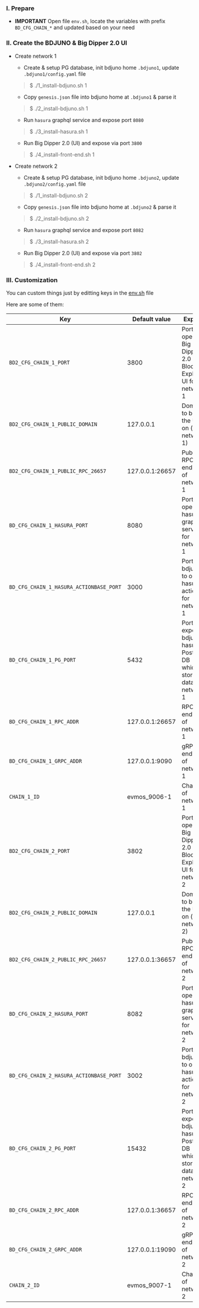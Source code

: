 ### I. Prepare
- **IMPORTANT** Open file `env.sh`, locate the variables with prefix `BD_CFG_CHAIN_*` and updated based on your need

### II. Create the BDJUNO & Big Dipper 2.0 UI
- Create network 1
    - Create & setup PG database, init bdjuno home `.bdjuno1`, update `.bdjuno1/config.yaml` file
    > $ ./1_install-bdjuno.sh 1

    - Copy `genesis.json` file into bdjuno home at `.bdjuno1` & parse it
    > $ ./2_install-bdjuno.sh 1

    - Run `hasura` graphql service and expose port `8080`
    > $ ./3_install-hasura.sh 1

    - Run Big Dipper 2.0 (UI) and expose via port `3800`
    > $ ./4_install-front-end.sh 1

- Create network 2
    - Create & setup PG database, init bdjuno home `.bdjuno2`, update `.bdjuno2/config.yaml` file
    > $ ./1_install-bdjuno.sh 2

    - Copy `genesis.json` file into bdjuno home at `.bdjuno2` & parse it
    > $ ./2_install-bdjuno.sh 2

    - Run `hasura` graphql service and expose port `8082`
    > $ ./3_install-hasura.sh 2

    - Run Big Dipper 2.0 (UI) and expose via port `3802`
    > $ ./4_install-front-end.sh 2

### III. Customization
You can custom things just by editting keys in the [env.sh](https://github.com/VictorTrustyDev/EVMOS-sample-scripts/blob/main/env.sh) file

Here are some of them:

| Key | Default value | Explain |
| --- | --- | --- |
| `BD2_CFG_CHAIN_1_PORT` | 3800 | Port to open Big Dipper 2.0 as Block Explorer UI for network 1 |
| `BD2_CFG_CHAIN_1_PUBLIC_DOMAIN` | 127.0.0.1 | Domain to bind the UI on (for network 1) |
| `BD2_CFG_CHAIN_1_PUBLIC_RPC_26657` | 127.0.0.1:26657 | Public RPC endpoint of network 1 |
| `BD_CFG_CHAIN_1_HASURA_PORT` | 8080 | Port to open hasura graphql service for network 1 |
| `BD_CFG_CHAIN_1_HASURA_ACTIONBASE_PORT` | 3000 | Port for bdjuno to open hasura action for network 1 |
| `BD_CFG_CHAIN_1_PG_PORT` | 5432 | Port to expose bdjuno & hasura's Postgres DB which stores data for network 1 |
| `BD_CFG_CHAIN_1_RPC_ADDR` | 127.0.0.1:26657 | RPC endpoint of network 1 |
| `BD_CFG_CHAIN_1_GRPC_ADDR` | 127.0.0.1:9090 | gRPC endpoint of network 1 |
| `CHAIN_1_ID` | evmos_9006-1 | Chain id of network 1 |
| `BD2_CFG_CHAIN_2_PORT` | 3802 | Port to open Big Dipper 2.0 as Block Explorer UI for network 2 |
| `BD2_CFG_CHAIN_2_PUBLIC_DOMAIN` | 127.0.0.1 | Domain to bind the UI on (for network 2) |
| `BD2_CFG_CHAIN_2_PUBLIC_RPC_26657` | 127.0.0.1:36657 | Public RPC endpoint of network 2 |
| `BD_CFG_CHAIN_2_HASURA_PORT` | 8082 | Port to open hasura graphql service for network 2 |
| `BD_CFG_CHAIN_2_HASURA_ACTIONBASE_PORT` | 3002 | Port for bdjuno to open hasura action for network 2 |
| `BD_CFG_CHAIN_2_PG_PORT` | 15432 | Port to expose bdjuno & hasura's Postgres DB which stores data for network 2 |
| `BD_CFG_CHAIN_2_RPC_ADDR` | 127.0.0.1:36657 | RPC endpoint of network 2 |
| `BD_CFG_CHAIN_2_GRPC_ADDR` | 127.0.0.1:19090 | gRPC endpoint of network 2 |
| `CHAIN_2_ID` | evmos_9007-1 | Chain id of network 2 |